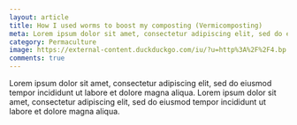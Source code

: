 ```yaml
---
layout: article
title: How I used worms to boost my composting (Vermicomposting)
meta: Lorem ipsum dolor sit amet, consectetur adipiscing elit, sed do eiusmod tempor incididunt ut labore et dolore magna aliqua.
category: Permaculture
image: https://external-content.duckduckgo.com/iu/?u=http%3A%2F%2F4.bp.blogspot.com%2F-V-DFQOrOnHk%2FTbHQ0Ps59jI%2FAAAAAAAACyM%2FL9ODxT8sxqc%2Fs1600%2Fstock_red-worms.jpg&f=1&nofb=1
comments: true
---
```


Lorem ipsum dolor sit amet, consectetur adipiscing elit, sed do eiusmod tempor incididunt ut labore et dolore magna aliqua. Lorem ipsum dolor sit amet, consectetur adipiscing elit, sed do eiusmod tempor incididunt ut labore et dolore magna aliqua.